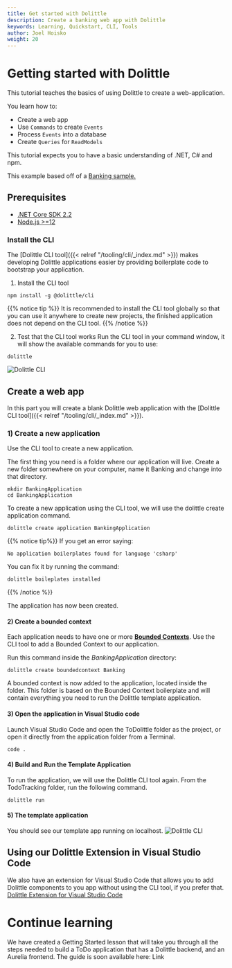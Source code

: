```yaml
---
title: Get started with Dolittle
description: Create a banking web app with Dolittle
keywords: Learning, Quickstart, CLI, Tools
author: Joel Hoisko
weight: 20
---
```


# Getting started with Dolittle

This tutorial teaches the basics of using Dolittle to create a web-application. 

You learn how to:

* Create a web app
* Use `Commands` to create `Events`
* Process `Events` into a database
* Create  `Queries` for `ReadModels`

This tutorial expects you to have a basic understanding of .NET, C# and npm.

This example based off of a [Banking sample.](https://github.com/dolittle-samples/Bank)

## Prerequisites

* [.NET Core SDK 2.2](https://dotnet.microsoft.com/download/dotnet-core/2.2)
* [Node.js >=12](https://nodejs.org/en/download/)

### Install the CLI

The [Dolittle CLI tool]({{< relref "/tooling/cli/_index.md" >}}) makes developing Dolittle applications easier by providing boilerplate code to bootstrap your application.

1. Install the CLI tool
```console
npm install -g @dolittle/cli
```

{{% notice tip %}}
It is recommended to install the CLI tool globally so that you can use it anywhere to create new projects, the finished application does not depend on the CLI tool.
{{% /notice %}}


2. Test that the CLI tool works
Run the CLI tool in your command window, it will show the available commands for you to use:
```console
dolittle
```
![Dolittle CLI](../images/dolittleCLI.png)


## Create a web app
In this part you will create a blank Dolittle web application with the [Dolittle CLI tool]({{< relref "/tooling/cli/_index.md" >}}).

### 1) Create a new application
Use the CLI tool to create a new application.

The first thing you need is a folder where our application will live.
Create a new folder somewhere on your computer, name it Banking and change into that directory.
```console
mkdir BankingApplication
cd BankingApplication
```

To create a new application using the CLI tool, we will use the dolittle create application command.
```console
dolittle create application BankingApplication
```

{{% notice tip%}}
If you get an error saying:
```console
No application boilerplates found for language 'csharp'
```
You can fix it by running the command:
```console
dolittle boileplates installed
```
{{% /notice %}}

The application has now been created. 

#### 2) Create a bounded context
Each application needs to have one or more [**Bounded Contexts**](). Use the CLI tool to add a Bounded Context to our application.

Run this command inside the _BankingApplication_ directory:
```console
dolittle create boundedcontext Banking
```

A bounded context is now added to the application, located inside the  folder. This folder is based on the Bounded Context boilerplate and will contain everything you need to run the Dolittle template application.

#### 3) Open the application in Visual Studio code
Launch Visual Studio Code and open the ToDolittle folder as the project, or open it directly from the application folder from a Terminal.
```console
code .
```

#### 4) Build and Run the Template Application
To run the application, we will use the Dolittle CLI tool again. From the TodoTracking folder, run the following command.
```console
dolittle run
```

#### 5) The template application
You should see our template app running on localhost.
![Dolittle CLI](../images/templateApp.png)

## Using our Dolittle Extension in Visual Studio Code
We also have an extension for Visual Studio Code that allows you to add Dolittle components to you app without using the CLI tool, if you prefer that.
[Dolittle Extension for Visual Studio Code](https://marketplace.visualstudio.com/items?itemName=Dolittle.dolittle-vscode)

# Continue learning
We have created a Getting Started lesson that will take you through all the steps needed to build a ToDo application that has a Dolittle backend, and an Aurelia frontend.
The guide is soon available here: Link
